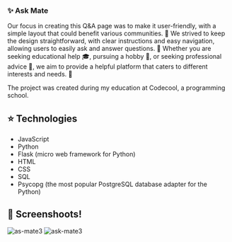 ### :sparkles: Ask Mate


Our focus in creating this Q&A page was to make it user-friendly, with a simple layout that could benefit various communities. 🔎 We strived to keep the design straightforward, with clear instructions and easy navigation, allowing users to easily ask and answer questions. 💬 Whether you are seeking educational help 🎓, pursuing a hobby 🎨, or seeking professional advice 💼, we aim to provide a helpful platform that caters to different interests and needs. 🌟


The project was created during my education at Codecool, a programming school.

## :star: Technologies
<ul>
  <li>JavaScript</li>
  <li>Python</li>
  <li>Flask (micro web framework for Python)</li>
  <li>HTML</li>
  <li>CSS</li>
  <li>SQL</li>
  <li>Psycopg (the most popular PostgreSQL database adapter for the Python)</li>
</ul>

## :rocket: Screenshoots!
![as-mate3](https://user-images.githubusercontent.com/106514178/229313490-8acd5035-cb7a-4d47-a23e-1390da7c8d6a.png)
![ask-mate3](https://user-images.githubusercontent.com/106514178/229313495-23e32f25-0c6d-47e9-8cdf-2c8659a3610d.png)


